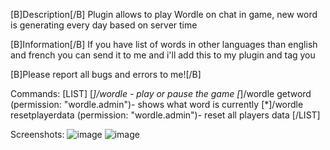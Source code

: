 [B]Description[/B]
Plugin allows to play Wordle on chat in game, new word is generating every day based on server time

[B]Information[/B]
If you have list of words in other languages than english and french you can send it to me and i'll add this to my plugin and tag you

[B]Please report all bugs and errors to me![/B]

Commands:
[LIST]
[*]/wordle - play or pause the game
[*]/wordle getword (permission: "wordle.admin")- shows what word is currently
[*]/wordle resetplayerdata (permission: "wordle.admin")- reset all players data
[/LIST]

Screenshots:
![image](https://user-images.githubusercontent.com/32740421/153001849-48953d96-71d2-4972-9acd-84cf7b113d41.png)
![image](https://user-images.githubusercontent.com/32740421/153001861-54daf83b-9870-4b93-a4b9-e0be6c6f7ea0.png)
